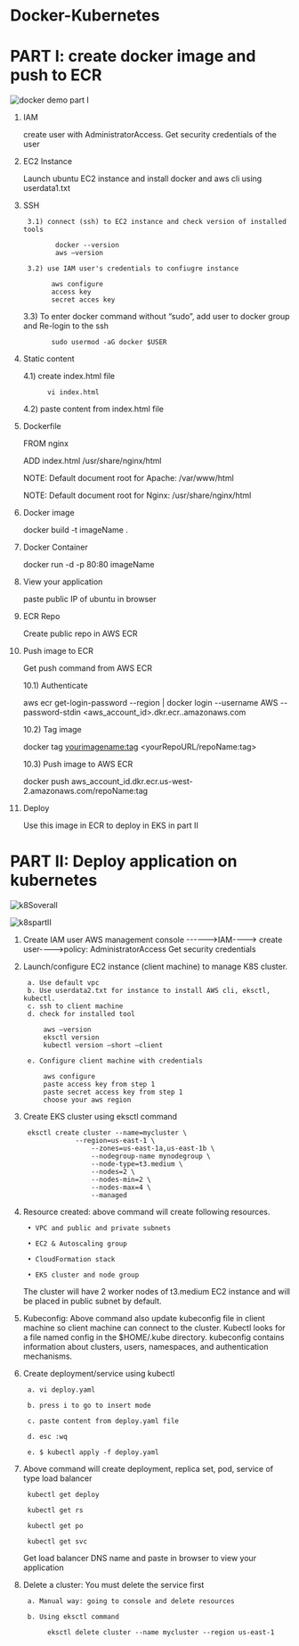 # Docker-Kubernetes
# PART I: create docker image and push to ECR
![docker demo part I](https://user-images.githubusercontent.com/72663705/234431822-856e5a44-bf59-4c99-b586-722eaf90130c.jpg)

1) IAM

   create user with AdministratorAccess. Get security credentials of the user

2) EC2 Instance

   Launch ubuntu EC2 instance and install docker and aws cli using userdata1.txt
		  
3) SSH

    	3.1) connect (ssh) to EC2 instance and check version of installed tools
    	
	           docker --version
	           aws –version
            
    	3.2) use IAM user's credentials to confiugre instance
    	
	          aws configure
	          access key
	          secret acces key
  
	3.3) To enter docker command without “sudo”, add user to docker group and Re-login to the ssh
	
	          sudo usermod -aG docker $USER
			       
4) Static content

      4.1) create index.html file
      
	         vi index.html
		    
      4.2) paste content from index.html file
      
5) Dockerfile

	FROM nginx
	
	ADD index.html /usr/share/nginx/html

   NOTE: Default document root for Apache: /var/www/html

   NOTE: Default document root for Nginx: /usr/share/nginx/html

6) Docker image

     docker build -t imageName . 

7) Docker Container

    docker run -d -p 80:80 imageName

8) View your application

     paste public IP of ubuntu in browser
      
9) ECR Repo

   Create public repo in AWS ECR

10) Push image to ECR

	Get push command from AWS ECR
	
	10.1) Authenticate

	aws ecr get-login-password --region <yourRegion> | docker login --username AWS --password-stdin <aws_account_id>.dkr.ecr.<yourRegion>.amazonaws.com
	
	10.2) Tag image
	
	docker tag <yourimagename:tag> <yourRepoURL/repoName:tag>
	
	10.3) Push image to AWS ECR
	
	docker push aws_account_id.dkr.ecr.us-west-2.amazonaws.com/repoName:tag

11) Deploy
	
    Use this image in ECR to deploy in EKS in part II 
	
# PART II: Deploy application on kubernetes

![k8Soverall](https://user-images.githubusercontent.com/72663705/234452335-34832fb2-b929-480d-93ad-96e65a36ba4f.jpg)
	
![k8spartII](https://user-images.githubusercontent.com/72663705/234432282-f08b8f33-9bd9-4fc3-9521-71f8db382daa.jpg)

1) Create IAM user 
   AWS management console ------>IAM----> create user---->policy: AdministratorAccess
   Get security credentials

2) Launch/configure EC2 instance (client machine) to manage K8S cluster.
	
		a. Use default vpc
		b. Use userdata2.txt for instance to install AWS cli, eksctl, kubectl.
		c. ssh to client machine 
		d. check for installed tool
	
			aws –version
			eksctl version
			kubectl version –short –client
	
		e. Configure client machine with credentials
	
			aws configure
			paste access key from step 1
			paste secret access key from step 1
			choose your aws region
	
3) Create EKS cluster using eksctl command

		eksctl create cluster --name=mycluster \
               		--region=us-east-1 \
                        --zones=us-east-1a,us-east-1b \
                      	--nodegroup-name mynodegroup \
                      	--node-type=t3.medium \
                      	--nodes=2 \
                      	--nodes-min=2 \
                      	--nodes-max=4 \
                      	--managed

4) Resource created: above command will create following resources.
	
		• VPC and public and private subnets
	
		• EC2 & Autoscaling group
	
		• CloudFormation stack
	
		• EKS cluster and node group
	
   The cluster will have 2 worker nodes of t3.medium EC2 instance and will be placed in public subnet by default.
	
5) Kubeconfig: Above command also update kubeconfig file in client machine so client machine can connect to the cluster. Kubectl looks for a file named config in the      $HOME/.kube directory. kubeconfig contains information about clusters, users, namespaces, and authentication mechanisms.
 
6) Create deployment/service using kubectl
	
		a. vi deploy.yaml
	
		b. press i to go to insert mode
	
		c. paste content from deploy.yaml file
	
		d. esc :wq
	
		e. $ kubectl apply -f deploy.yaml
	
7) Above command will create deployment, replica set, pod, service of type load balancer
	
		kubectl get deploy
	
		kubectl get rs
	
		kubectl get po
	
		kubectl get svc
	
   Get load balancer DNS name and paste in browser to view your application
	
8) Delete a cluster: You must delete the service first
	
		a. Manual way: going to console and delete resources
	
		b. Using eksctl command
	
			 eksctl delete cluster --name mycluster --region us-east-1

